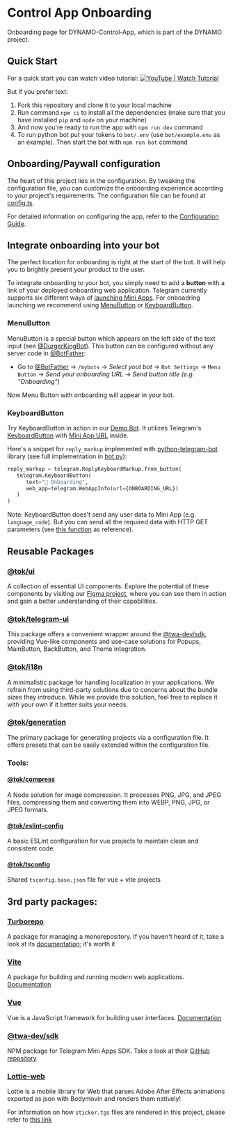 # Control App Onboarding

Onboarding page for DYNAMO-Control-App, which is part of the DYNAMO project.

## Quick Start

For a quick start you can watch video tutorial: [![YouTube | Watch Tutorial](https://img.shields.io/badge/YouTube-Watch%20Tutorial-red?logo=youtube&style=social)](https://www.youtube.com/watch?v=q9R42T-7ykI)

But if you prefer text:

1. Fork this repository and clone it to your local machine
2. Run command `npm ci` to install all the dependencies (make sure that you have installed `pip` and `node` on your machine)
3. And now you're ready to run the app with `npm run dev` command
4. To run python bot put your tokens to `bot/.env` (use `bot/example.env` as an example). Then start the bot with `npm run bot` command

## Onboarding/Paywall configuration

The heart of this project lies in the configuration. By tweaking the configuration file, you can customize the onboarding experience according to your project's requirements. The configuration file can be found at [config.ts](./app/src/config.ts).

For detailed information on configuring the app, refer to the [Configuration Guide](./configuration-guide.md).

## Integrate onboarding into your bot
The perfect location for onboarding is right at the start of the bot. It will help you to brightly present your product to the user.

To integrate onboarding to your bot, you simply need to add a **button** with a link of your deployed onboarding web application. Telegram currently supports six different ways of [launching Mini Apps](https://core.telegram.org/bots/webapps#implementing-mini-apps). For onboadring launching we recommend using [MenuButton](https://core.telegram.org/api/bots/menu) or [KeyboardButton](https://core.telegram.org/type/KeyboardButton).

### MenuButton
MenuButton is a special button which appears on the left side of the text input (see [@DurgerKingBot](https://t.me/DurgerKingBot)). This button can be configured without any server code in [@BotFather](https://t.me/BotFather):

- Go to [@BotFather](https://t.me/BotFather) → `/mybots` → *Select yout bot* → `Bot Settings` → `Menu Button` → *Send your onboarding URL* → *Send button title (e.g. "Onboarding")*

Now Menu Button with onboarding will appear in your bot.

### KeyboardButton
Try KeyboardButton in action in our [Demo Bot](https://t.me/onboarding_kit_demo_bot). It utilizes Telegram's [KeyboardButton](https://core.telegram.org/type/KeyboardButton) with [Mini App URL](https://core.telegram.org/constructor/keyboardButtonSimpleWebView) inside.


Here's a snippet for `reply_markup` implemented with [python-telegram-bot](http://python-telegram-bot.readthedocs.io/) library (see full implementation in [bot.py](https://github.com/Easterok/telegram-onboarding-kit/blob/main/bot/bot.py#L81)):
```python
reply_markup = telegram.ReplyKeyboardMarkup.from_button(
   telegram.KeyboardButton(
      text="🌈 Onboarding",
      web_app=telegram.WebAppInfo(url={ONBOARDING_URL})
   )
)
```

Note: KeyboardButton does't send any user data to Mini App (e.g. `language_code`). But you can send all the required data with HTTP GET parameters (see [this function](https://github.com/Easterok/telegram-onboarding-kit/blob/main/bot/bot.py#L51) as reference).

## Reusable Packages

### [@tok/ui](packages/ui/README.md)

A collection of essential UI components. Explore the potential of these components by visiting our [Figma project](https://www.figma.com/file/ssQqPZ2vqZhD4QF2xyCTd2/Telegram-Onboarding--ToolKit), where you can see them in action and gain a better understanding of their capabilities.

### [@tok/telegram-ui](packages/telegram-ui/README.md)

This package offers a convenient wrapper around the [@twa-dev/sdk](https://github.com/twa-dev/SDK), providing Vue-like components and use-case solutions for Popups, MainButton, BackButton, and Theme integration.

### [@tok/i18n](packages/i18n/README.md)

A minimalistic package for handling localization in your applications. We refrain from using third-party solutions due to concerns about the bundle sizes they introduce. While we provide this solution, feel free to replace it with your own if it better suits your needs.

### [@tok/generation](packages/generation/README.md)

The primary package for generating projects via a configuration file. It offers presets that can be easily extended within the configuration file.

### Tools:

#### [@tok/compress](packages/compress/README.md)

A Node solution for image compression. It processes PNG, JPG, and JPEG files, compressing them and converting them into WEBP, PNG, JPG, or JPEG formats.

#### [@tok/eslint-config](packages/compress/README.md)

A basic ESLint configuration for vue projects to maintain clean and consistent code.

#### [@tok/tsconfig](packages/tsconfig/README.md)

Shared `tsconfig.base.json` file for vue + vite projects

## 3rd party packages:

### [Turborepo](https://turbo.build/)

A package for managing a monorepository. If you haven't heard of it, take a look at its [documentation](https://turbo.build/repo/docs); it's worth it

### [Vite](https://vitejs.dev/)

A package for building and running modern web applications. [Documentation](https://vitejs.dev/guide/)

### [Vue](https://vuejs.org/)

Vue is a JavaScript framework for building user interfaces. [Documentation](https://vuejs.org/)

### [@twa-dev/sdk](https://github.com/twa-dev/SDK)

NPM package for Telegram Mini Apps SDK. Take a look at their [GitHub repository](https://github.com/twa-dev/SDK)

### [Lottie-web](https://github.com/airbnb/lottie-web)

Lottie is a mobile library for Web that parses Adobe After Effects animations exported as json with Bodymovin and renders them natively!

For information on how `sticker.tgs` files are rendered in this project, please refer to [this link](./packages/telegram-ui/components/Sticker/README.md)
